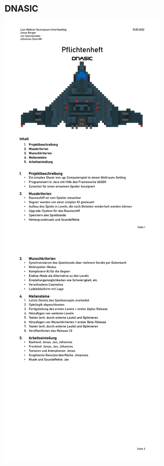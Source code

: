 # DNASIC
![Pflichtenheft Seite 1](https://github.com/Xinoi/DNASIC/blob/main/Pflichtenheft%201.jpg?raw=true)
![Pflichtenheft Seite 2](https://github.com/Xinoi/DNASIC/blob/main/Pflichtenheft%202.jpg?raw=true)
